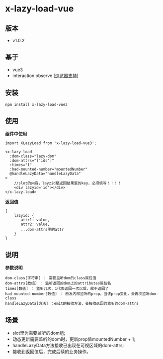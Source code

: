 # x-lazy-load-vue

## 版本
- v1.0.2

## 基于
- vue3
- interaction observe [[浏览器支持](https://developer.mozilla.org/zh-CN/docs/Web/API/Intersection_Observer_API)]

## 安装
````
npm install x-lazy-load-vue3
````

## 使用
**组件中使用**

````
import XLazyLoad from 'x-lazy-load-vue3';

<x-lazy-load
  :dom-class="lazy-dom"
  :dom-attrs="['ids']"
  :times="1"
  :had-mounted-number="mountedNumber"
  @handleLazyData="handleLazyData"
>
    //slot的内容，layzid是返回结果里的key，必须填写！！！！
    <div lazyid='id'></div>
</x-lazy-load>
````

**返回值**

````
{
    lazyid: {
       attr1: value,
       attr2: value,
       ...dom-attrs里的attr
    }
}
````

## 说明
**参数说明**
````
dom-class[字符串] ： 需要监听dom的class属性值
dom-attrs[数组] ： 监听返回的dom上的attributes属性名
times[数值] ： 监听几次，1代表返回一次以后，就不返回了
had-mounted-number[数值] ： 触发内部监听的prop，当该prop变化，会再次监听dom-class
handleLazyData[方法] ：emit的接收方法，会接收返回的监听的dom-attrs
````

## 场景

- slot里为需要监听的dom组;
- 动态更新需要监听的dom时，更新prop值mountedNumber + 1;
- handleLazyData方法接收已出现在可视区域的dom-attrs;
- 接收到返回值后，完成后续的业务操作。




